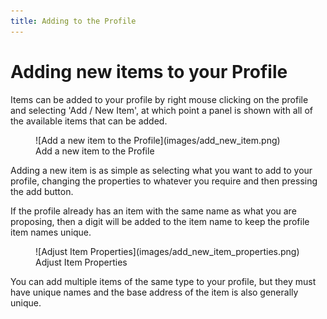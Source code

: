 ```yaml
---
title: Adding to the Profile
---
```


# Adding new items to your Profile

Items can be added to your profile by right mouse clicking on the profile and selecting 'Add / New Item', at which point a panel is shown with all of the available items that can be added.

<figure markdown>
![Add a new item to the Profile](images/add_new_item.png)
<figcaption>Add a new item to the Profile</figcaption>
</figure>

Adding a new item is as simple as selecting what you want to add to your profile, changing the properties to whatever you require and then pressing the add button.  

If the profile already has an item with the same name as what you are proposing, then a digit will be added to the item name to keep the profile item names unique.

<figure markdown>
![Adjust Item Properties](images/add_new_item_properties.png)
<figcaption>Adjust Item Properties</figcaption>
</figure>

You can add multiple items of the same type to your profile, but they must have unique names and the base address of the item is also generally unique.